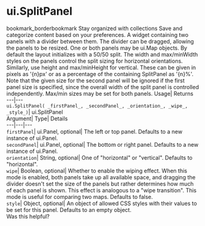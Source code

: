  
#  ui.SplitPanel 
bookmark_borderbookmark Stay organized with collections  Save and categorize content based on your preferences.
A widget containing two panels with a divider between them. The divider can be dragged, allowing the panels to be resized. One or both panels may be ui.Map objects. 
By default the layout initializes with a 50/50 split. The width and max/minWidth styles on the panels control the split sizing for horizontal orientations. Similarly, use height and max/minHeight for vertical. These can be given in pixels as '{n}px' or as a percentage of the containing SplitPanel as '{n}%'.
Note that the given size for the second panel will be ignored if the first panel size is specified, since the overall width of the split panel is controlled independently. Max/min sizes may be set for both panels.
Usage| Returns  
---|---  
`ui.SplitPanel( _firstPanel_, _secondPanel_, _orientation_, _wipe_, _style_)`| ui.SplitPanel  
Argument| Type| Details  
---|---|---  
`firstPanel`| ui.Panel, optional| The left or top panel. Defaults to a new instance of ui.Panel.  
`secondPanel`| ui.Panel, optional| The bottom or right panel. Defaults to a new instance of ui.Panel.  
`orientation`| String, optional| One of "horizontal" or "vertical". Defaults to "horizontal".  
`wipe`| Boolean, optional| Whether to enable the wiping effect. When this mode is enabled, both panels take up all available space, and dragging the divider doesn't set the size of the panels but rather determines how much of each panel is shown. This effect is analogous to a "wipe transition". This mode is useful for comparing two maps. Defaults to false.  
`style`| Object, optional| An object of allowed CSS styles with their values to be set for this panel. Defaults to an empty object.  
Was this helpful?
